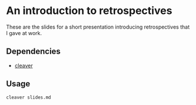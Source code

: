 # An introduction to retrospectives

These are the slides for a short presentation introducing retrospectives that I gave at work.

## Dependencies

* [cleaver](https://github.com/jdan/cleaver)

## Usage
```bash
cleaver slides.md
```
